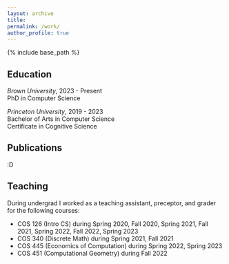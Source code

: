 ```yaml
---
layout: archive
title:
permalink: /work/
author_profile: true
---
```

{% include base_path %}

Education
------

*Brown University*, 2023 - Present  
PhD in Computer Science  
  
*Princeton University*, 2019 - 2023    
Bachelor of Arts in Computer Science  
Certificate in Cognitive Science

Publications
------
:D

Teaching
------
During undergrad I worked as a teaching assistant, preceptor, and grader for the following courses:
- COS 126 (Intro CS) during Spring 2020, Fall 2020, Spring 2021, Fall 2021, Spring 2022, Fall 2022, Spring 2023
- COS 340 (Discrete Math) during Spring 2021, Fall 2021
- COS 445 (Economics of Computation) during Spring 2022, Spring 2023
- COS 451 (Computational Geometry) during Fall 2022

